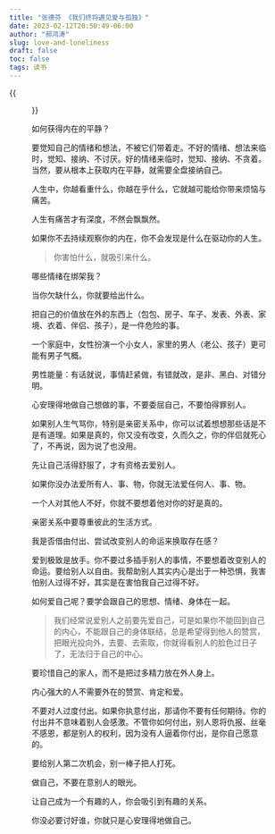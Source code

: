 ```yaml
---
title: "张德芬 《我们终将遇见爱与孤独》"
date: 2023-02-12T20:50:49-06:00
author: "郝鸿涛"
slug: love-and-loneliness
draft: false
toc: false
tags: 读书
---
```

{{<figure src="/media/cnblog/love-and-loneliness.jpg" caption="图片来自豆瓣">}}

如何获得内在的平静？

要觉知自己的情绪和想法，不被它们带着走。不好的情绪、想法来临时，觉知、接纳、不讨厌。好的情绪来临时，觉知、接纳、不贪着。当然，要从根本上获取内在平静，就需要全盘接纳自己。

人生中，你越看重什么，你越在乎什么，它就越可能给你带来烦恼与痛苦。

人生有痛苦才有深度，不然会飘飘然。

如果你不去持续观察你的内在，你不会发现是什么在驱动你的人生。

>你害怕什么，就吸引来什么。

<!-- 我在害怕什么？
  - 我害怕婚姻不幸福。
  我害怕我未来的老婆不是我疯狂喜爱的那种。我害怕自己背叛别人或者别人背叛我。
  - 我害怕被抛弃，害怕自己没有朋友。害怕别人不接纳我。害怕自己「无用」
  - 我害怕失控、上瘾。 -->

哪些情绪在绑架我？
<!--   - 自卑。我非常自卑，为自己的容貌自卑，为自己的发表自卑，为自己的成就自卑。不管我做出什么成绩，我都觉得我不如别人。我那么努力，也是在逃避我的自卑，想通过外在的成就来掩饰我的自卑。但自卑是一个空洞，只能用爱和自我接纳来填补，任何外在的成就无法填补这个空洞。这就像，要把黑暗填满，不需要买稻草，而是点燃一支蜡烛。
  - 不被爱。像上面说的，我害怕自己被抛弃，害怕「无用」，因此当我有用时，我就非常开心。我的价值都建立在了别人的肯定上。 -->

当你欠缺什么，你就要给出什么。

<!-- 我欠缺什么？
  - 恋爱、伴侣
  - 美貌
  - 发表
  - 自信
  - 果断 -->

把自己的价值放在外的东西上（包包、房子、车子、发表、外表、家境、衣着、伴侣、孩子），是一件危险的事。

<!-- 我的一些命门：
  - 自卑
  - 害怕未知
  - 害怕人际冲突
  - 助人情节
  - 犹豫 -->

一个家庭中，女性扮演一个小女人，家里的男人（老公、孩子）更可能有男子气概。

男性能量：有话就说，事情赶紧做，有错就改，是非、黑白、对错分明。

心安理得地做自己想做的事，不要委屈自己，不要怕得罪别人。

如果别人生气骂你，特别是亲密关系中，你可以试着想想那些话是不是有道理。如果是真的，你又没有改变，久而久之，你的伴侣就死心了，不再说，因为说了也没用。

先让自己活得舒服了，才有资格去爱别人。

如果你没办法爱所有人、事、物，你就无法爱任何人、事、物。

一个人对其他人不好，你就不要想着他对你的好是真的。

亲密关系中要尊重彼此的生活方式。

我是否借由付出、尝试改变别人的命运来换取存在感？

爱到极致是放手。你不要过多插手别人的事情，不要想着改变别人的命运。要给别人以自由。我帮助别人其实内心是出于一种恐惧，我害怕别人过得不好，其实是在害怕我自己过得不好。

如何爱自己呢？要学会跟自己的思想、情绪、身体在一起。

>我们经常说爱别人之前要先爱自己，可是如果你不能回到自己的内心，不能跟自己的身体联结，总是希望得到他人的赞赏，把眼光投向外，去要、去索取，你就得看别人的脸色过日子了，无法归于自己的中心。

要珍惜自己的家人，而不是把过多精力放在外人身上。

内心强大的人不需要外在的赞赏、肯定和爱。

不要对人过度付出。如果你执意付出，那请你不要有任何期待。你的付出并不意味着别人会感激。不管你如何付出，别人恩将仇报、丝毫不感恩，都是别人的权利，因为没有人逼着你付出，是你自己愿意的。

要给别人第二次机会，别一棒子把人打死。

做自己，不要在意别人的眼光。

让自己成为一个有趣的人，你会吸引到有趣的关系。

你没必要讨好谁，你就只是心安理得地做自己。